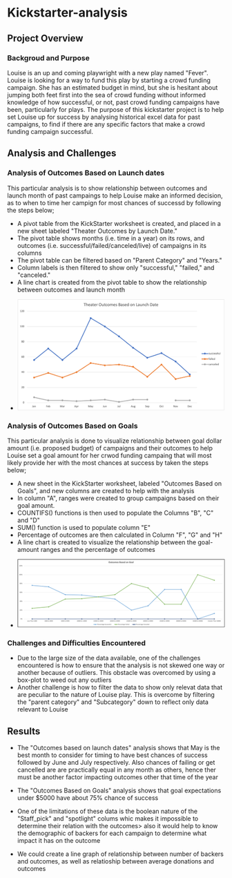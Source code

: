 # Kickstarter-analysis
## Project Overview
### Backgroud and Purpose
Louise is an up and coming playwright with a new play named "Fever". Louise is looking for a way to fund this play by starting a crowd funding campaign.
She has an estimated budget in mind, but she is hesitant about jumping both feet first into the sea of crowd funding without informed knowledge of how successful, or not, past crowd funding campaigns have been, particularly for plays.
The purpose of this kickstarter project is to help set Louise up for success by analysing historical excel data for past campaigns, to find if there are any specific factors that make a crowd funding campaign successful.
## Analysis and Challenges
### Analysis of Outcomes Based on Launch dates
This particular analysis is to show relationship between outcomes and launch month of past campaings to help Louise make an informed decision, as to when to time her campign for most chances of successd by following the steps below;
* A pivot table from the KickStarter worksheet is created, and placed in a new sheet labeled "Theater Outcomes by Launch Date."
* The pivot table shows months (i.e. time in a year) on its rows, and outcomes (i.e. successful/failed/canceled/live) of campaigns in its columns
* The pivot table can be filtered based on "Parent Category" and "Years."
* Column labels is then filtered to show only "successful," "failed," and "canceled."
* A line chart is created from the pivot table to show the relationship between outcomes and launch month

- ![Thearter_Outcome_vs_Launch](https://github.com/Omodayo/Kickstarter-analysis/blob/main/Theater_Outcome_vs_Launch.png)

### Analysis of Outcomes Based on Goals
This particular analysis is done to visualize relationship between goal dollar amount (i.e. proposed budget) of campaigns and their outcomes to help Louise set a goal amount for her crwod funding campaing that will most likely provide her with the most chances at success by taken the steps below;
* A new sheet in the KickStarter worksheet, labeled "Outcomes Based on Goals", and new columns are created to help with the analysis
* In column "A", ranges were created to  group campaigns based on their goal amount.
* COUNTIFS() functions is then used to populate the Columns "B", "C" and "D" 
* SUM() function is used to populate column "E"
* Percentage of outcomes are then calculated in Column "F", "G" and "H"
* A line chart is created to visualize the relationship between the goal-amount ranges and the percentage of outcomes

- ![Outcomes_vs_Goals](https://github.com/Omodayo/Kickstarter-analysis/blob/main/Outcomes_vs_Goals.png)

### Challenges and Difficulties Encountered
* Due to the large size of the data available, one of the challenges encountered is how to ensure that the analysis is not skewed one way or another because of outliers. This obstacle was overcomed by using a box-plot to weed out any outliers
* Another challenge is how to filter the data to show only relevat data that are peculiar to the nature of Louise play. This is overcome by filtering the "parent category"  and "Subcategory" down to reflect only data relevant to Louise
## Results
* The "Outcomes based on launch dates" analysis shows that May is the best month to consider for timing to have best chances of success followed by June and July respectively. Also chances of failing or get cancelled are are practically equal in any month as others, hence ther must be another factor impacting outcomes other that time of the year

* The "Outcomes Based on Goals" analysis shows that goal expectations under $5000 have about 75% chance of success

* One of the limitations of these data is the boolean nature of the "Staff_pick" and "spotlight" colums whic makes it impossible to determine their relation with the outcomes> also it would help to know the demographic of backers for each campaign to determine what impact it has on the outcome

* We could create a line graph of relationship between number of backers and outcomes, as well as relatioship between average donations and outcomes

